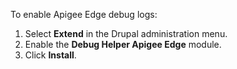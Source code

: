 To enable Apigee Edge debug logs:

1. Select **Extend** in the Drupal administration menu.
2. Enable the **Debug Helper Apigee Edge** module.
3. Click **Install**.